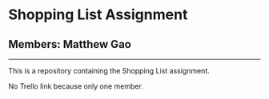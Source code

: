 # Shopping List Assignment
## Members: Matthew Gao
------
This is a repository containing the Shopping List assignment.

No Trello link because only one member.